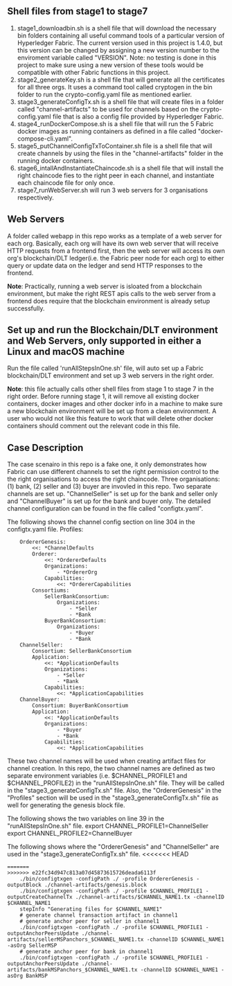 ## Shell files from stage1 to stage7
1) stage1_downloadbin.sh is a shell file that will download the necessary bin folders containing all useful command tools of a particular version of Hyperledger Fabric. The current version used in this project is 1.4.0, but this version can be changed by assigning a new version number to the enviroment variable called "VERSION". Note: no testing is done in this project to make sure using a new version of these tools would be compatible with other Fabric functions in this project.
2) stage2_generateKey.sh is a shell file that will generate all the certificates for all three orgs. It uses a command tool called cryptogen in the bin folder to run the crypto-config.yaml file as mentioned earlier.
3) stage3_generateConfigTx.sh is a shell file that will create files in a folder called "channel-artifacts" to be used for channels based on the crypto-config.yaml file that is also a config file provided by Hyperledger Fabric.
4) stage4_runDockerCompose.sh is a shell file that will run the 5 Fabric docker images as running containers as defined in a file called "docker-compose-cli.yaml".
5) stage5_putChannelConfigTxToContainer.sh file is a shell file that will create channels by using the files in the "channel-artifacts" folder in the running docker containers.
6) stage6_intallAndInstantiateChaincode.sh is a shell file that will install the right chaincode fies to the right peer in each channel, and instantiate each chaincode file for only once.
7) stage7_runWebServer.sh will run 3 web servers for 3 organisations respectively.

## Web Servers
A folder called webapp in this repo works as a template of a web server for each org.
Basically, each org will have its own web server that will receive HTTP requests from a frontend first, then the web server will access its own org's blockchain/DLT ledger(i.e. the Fabric peer node for each org) to either query or update data on the ledger and send HTTP responses to the frontend.

**Note**: Practically, running a web server is isloated from a blockchain environment, but make the right REST apis calls to the web server from a frontend does require that the blockchain environment is already setup successfully.

## Set up and run the Blockchain/DLT environment and Web Servers, only supported in either a Linux and macOS machine
Run the file called 'runAllStepsInOne.sh' file, will auto set up a Fabric blockchain/DLT environment and set up 3 web servers in the right order.

**Note**: this file actually calls other shell files from stage 1 to stage 7 in the right order. Before running stage 1, it will remove all existing docker containers, docker images and other docker info in a machine to make sure a new blockchain environment will be set up from a clean environment. A user who would not like this feature to work that will delete other docker containers should comment out the relevant code in this file.

## Case Description
The case scenairo in this repo is a fake one, it only demonstrates how Fabric can use different channels to set the right permission control to the the right organisations to access the right chaincode. Three organisations: (1) bank, (2) seller and (3) buyer are invovled in this repo. Two separate channels are set up. "ChannelSeller" is set up for the bank and seller only and "ChannelBuyer" is set up for the bank and buyer only. The detailed channel configuration can be found in the file called "configtx.yaml". 

The following shows the channel config section on line 304 in the configtx.yaml file.
    Profiles:

        OrdererGenesis:
            <<: *ChannelDefaults
            Orderer:
                <<: *OrdererDefaults
                Organizations:
                    - *OrdererOrg
                Capabilities:
                    <<: *OrdererCapabilities
            Consortiums:
                SellerBankConsortium:
                    Organizations:
                        - *Seller
                        - *Bank
                BuyerBankConsortium:
                    Organizations:
                        - *Buyer
                        - *Bank
        ChannelSeller:
            Consortium: SellerBankConsortium
            Application:
                <<: *ApplicationDefaults
                Organizations:
                    - *Seller
                    - *Bank
                Capabilities:
                    <<: *ApplicationCapabilities
        ChannelBuyer:
            Consortium: BuyerBankConsortium
            Application:
                <<: *ApplicationDefaults
                Organizations:
                    - *Buyer
                    - *Bank
                Capabilities:
                    <<: *ApplicationCapabilities

These two channel names will be used when creating artifact files for channel creation. In this repo, the two channel names are defined as two separate environment variables (i.e. $CHANNEL_PROFILE1 and $CHANNEL_PROFILE2) in the "runAllStepsInOne.sh" file. They will be called in the "stage3_generateConfigTx.sh" file. Also, the "OrdererGenesis" in the "Profiles" section will be used in the "stage3_generateConfigTx.sh" file as well for generating the genesis block file. 

The following shows the two variables on line 39 in the "runAllStepsInOne.sh" file. 
    export CHANNEL_PROFILE1=ChannelSeller
    export CHANNEL_PROFILE2=ChannelBuyer

The following shows where the "OrdererGenesis" and "ChannelSeller" are used in the "stage3_generateConfigTx.sh" file.
<<<<<<< HEAD
```
=======
>>>>>>> e22fc34d947c813a07d45873615726deada6113f
    ./bin/configtxgen -configPath ./ -profile OrdererGenesis -outputBlock ./channel-artifacts/genesis.block 
    ./bin/configtxgen -configPath ./ -profile $CHANNEL_PROFILE1 -outputCreateChannelTx ./channel-artifacts/$CHANNEL_NAME1.tx -channelID $CHANNEL_NAME1
    stepInfo "Generating files for $CHANNEL_NAME1"
    # generate channel transaction artifact in channel1
    # generate anchor peer for seller in channel1
    ./bin/configtxgen -configPath ./ -profile $CHANNEL_PROFILE1 -outputAnchorPeersUpdate ./channel-artifacts/sellerMSPanchors_$CHANNEL_NAME1.tx -channelID $CHANNEL_NAME1 -asOrg SellerMSP
    # generate anchor peer for bank in channel1
    ./bin/configtxgen -configPath ./ -profile $CHANNEL_PROFILE1 -outputAnchorPeersUpdate ./channel-artifacts/bankMSPanchors_$CHANNEL_NAME1.tx -channelID $CHANNEL_NAME1 -asOrg BankMSP
```